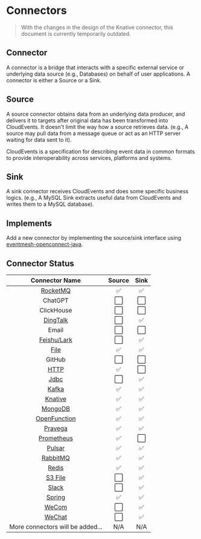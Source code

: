 # Connectors

>With the changes in the design of the Knative connector, this document is currently temporarily outdated.

## Connector

A connector is a bridge that interacts with a specific external service or underlying data source (e.g., Databases) on behalf of user applications. A connector is either a Source or a Sink.

## Source

A source connector obtains data from an underlying data producer, and delivers it to targets after original data has been transformed into CloudEvents. It doesn't limit the way how a source retrieves data. (e.g., A source may pull data from a message queue or act as an HTTP server waiting for data sent to it).

CloudEvents is a specification for describing event data in common formats to provide interoperability across services, platforms and systems.

## Sink

A sink connector receives CloudEvents and does some specific business logics. (e.g., A MySQL Sink extracts useful data from CloudEvents and writes them to a MySQL database).

## Implements

Add a new connector by implementing the source/sink interface using [eventmesh-openconnect-java](https://github.com/apache/eventmesh/tree/master/eventmesh-openconnect/eventmesh-openconnect-java).

## Connector Status

|                  Connector Name                  |   Source    |   Sink   |
|:------------------------------------------------:|:-----------:|:-------:|
|     [RocketMQ](eventmesh-connector-rocketmq)     |      ✅      |    ✅    |
|                     ChatGPT                      |      ⬜      |    ⬜    |
|                    ClickHouse                    |      ⬜      |    ⬜    |
|     [DingTalk](eventmesh-connector-dingtalk)     |      ⬜      |    ✅    |
|                      Email                       |      ⬜      |    ⬜    |
|     [Feishu/Lark](eventmesh-connector-lark)      |      ⬜      |    ✅    |
|         [File](eventmesh-connector-file)         |      ✅      |    ✅    |
|                      GitHub                      |      ⬜      |    ⬜    |
|         [HTTP](eventmesh-connector-http)         |      ✅      |    ⬜    |
|         [Jdbc](eventmesh-connector-jdbc)         |      ⬜      |    ✅    |
|        [Kafka](eventmesh-connector-kafka)        |      ✅      |    ✅    |
|      [Knative](eventmesh-connector-knative)      |      ✅      |    ✅    |
|      [MongoDB](eventmesh-connector-mongodb)      |      ✅      |    ✅    |
| [OpenFunction](eventmesh-connector-openfunction) |      ✅      |    ✅    |
|      [Pravega](eventmesh-connector-pravega)      |      ✅      |    ✅    |
|   [Prometheus](eventmesh-connector-prometheus)   |      ✅      |    ⬜    |
|       [Pulsar](eventmesh-connector-pulsar)       |      ✅      |    ✅    |
|     [RabbitMQ](eventmesh-connector-rabbitmq)     |      ✅      |    ✅    |
|        [Redis](eventmesh-connector-redis)        |      ✅      |    ✅    |
|        [S3 File](eventmesh-connector-s3)         |      ⬜      |    ✅    |
|        [Slack](eventmesh-connector-slack)        |      ⬜      |    ✅    |
|       [Spring](eventmesh-connector-spring)       |      ✅      |    ✅    |
|        [WeCom](eventmesh-connector-wecom)        |      ⬜      |    ✅    |
|       [WeChat](eventmesh-connector-wechat)       |      ⬜      |    ✅    |
|         More connectors will be added...         |   N/A       |   N/A   |
